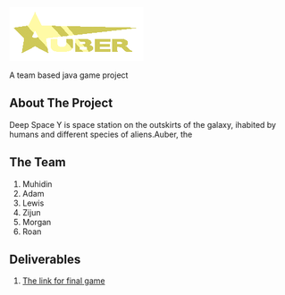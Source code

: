![The logo for the game !](/Logo/Logo.png)

A team based java game project


## About The Project
Deep Space Y is space station on the outskirts of the galaxy, ihabited by humans and different species of aliens.Auber, the 
## The Team
1. Muhidin 
2. Adam
3. Lewis
4. Zijun
5. Morgan
6. Roan

## Deliverables
1. [The link for final game](https://github.com/muhidinmo/Eng1_Boolean_Bobcats/tree/FinalGame)

